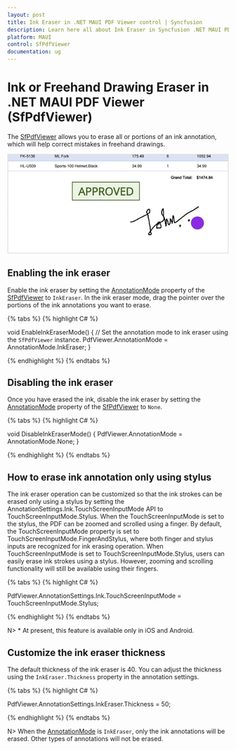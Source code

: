 ```yaml
---
layout: post
title: Ink Eraser in .NET MAUI PDF Viewer control | Syncfusion
description: Learn here all about Ink Eraser in Syncfusion .NET MAUI PDF Viewer (SfPdfViewer) control and its functionalities.
platform: MAUI
control: SfPdfViewer
documentation: ug
---
```


# Ink or Freehand Drawing Eraser in .NET MAUI PDF Viewer (SfPdfViewer)

The [SfPdfViewer](https://help.syncfusion.com/cr/maui/Syncfusion.Maui.PdfViewer.SfPdfViewer.html) allows you to erase all or portions of an ink annotation, which will help correct mistakes in freehand drawings.

![Ink eraser](Images/Annotations/ink-eraser.gif)

## Enabling the ink eraser

Enable the ink eraser by setting the [AnnotationMode](https://help.syncfusion.com/cr/maui/Syncfusion.Maui.PdfViewer.SfPdfViewer.html#Syncfusion_Maui_PdfViewer_SfPdfViewer_AnnotationMode) property of the [SfPdfViewer](https://help.syncfusion.com/cr/maui/Syncfusion.Maui.PdfViewer.SfPdfViewer.html) to `InkEraser`. In the ink eraser mode, drag the pointer over the portions of the ink annotations you want to erase.

{% tabs %}
{% highlight C# %}

void EnableInkEraserMode() 
{ 
	// Set the annotation mode to ink eraser using the `SfPdfViewer` instance. 
	PdfViewer.AnnotationMode = AnnotationMode.InkEraser; 
}

{% endhighlight %}
{% endtabs %}

## Disabling the ink eraser

Once you have erased the ink, disable the ink eraser by setting the [AnnotationMode](https://help.syncfusion.com/cr/maui/Syncfusion.Maui.PdfViewer.SfPdfViewer.html#Syncfusion_Maui_PdfViewer_SfPdfViewer_AnnotationMode) property of the [SfPdfViewer](https://help.syncfusion.com/cr/maui/Syncfusion.Maui.PdfViewer.SfPdfViewer.html) to `None`.

{% tabs %}
{% highlight C# %}

void DisableInkEraserMode() 
{ 
	PdfViewer.AnnotationMode = AnnotationMode.None; 
}

{% endhighlight %}
{% endtabs %}

## How to erase ink annotation only using stylus

The ink eraser operation can be customized so that the ink strokes can be erased only using a stylus by setting the AnnotationSettings.Ink.TouchScreenInputMode API to TouchScreenInputMode.Stylus. When the TouchScreenInputMode is set to the stylus, the PDF can be zoomed and scrolled using a finger. By default, the TouchScreenInputMode property is set to TouchScreenInputMode.FingerAndStylus, where both finger and stylus inputs are recognized for ink erasing operation. When TouchScreenInputMode is set to TouchScreenInputMode.Stylus, users can easily erase ink strokes using a stylus. However, zooming and scrolling functionality will still be available using their fingers.

{% tabs %}
{% highlight C# %}

PdfViewer.AnnotationSettings.Ink.TouchScreenInputMode = TouchScreenInputMode.Stylus;

{% endhighlight %}
{% endtabs %}

N> * At present, this feature is available only in iOS and Android.

## Customize the ink eraser thickness

The default thickness of the ink eraser is 40. You can adjust the thickness using the `InkEraser.Thickness` property in the annotation settings.  

{% tabs %}
{% highlight C# %}

PdfViewer.AnnotationSettings.InkEraser.Thickness = 50;

{% endhighlight %}
{% endtabs %}

N> When the [AnnotationMode](https://help.syncfusion.com/cr/maui/Syncfusion.Maui.PdfViewer.SfPdfViewer.html#Syncfusion_Maui_PdfViewer_SfPdfViewer_AnnotationMode) is `InkEraser`, only the ink annotations will be erased. Other types of annotations will not be erased. 